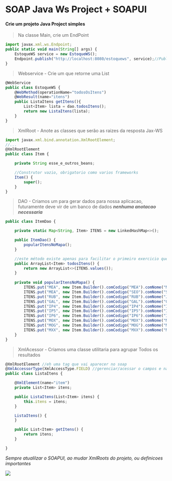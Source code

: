 # SOAP Java Ws Project + SOAPUI

#### Crie um projeto Java Project simples

> Na classe Main, crie um EndPoint

```javascript
import javax.xml.ws.Endpoint;
public static void main(String[] args) {
	EstoqueWS service = new EstoqueWS();
	Endpoint.publish("http://localhost:8080/estoquews", service);//Publica o @Webservice em //acesse com http://localhost:8080/estoquews?wsdl
}
```
	
> Webservice - Crie um que retorne uma List

```javascript
@WebService
public class EstoqueWS {
	@WebMethod(operationName="todosOsItens")
	@WebResult(name="itens")
	public ListaItens getItens(){
		List<Item> lista = dao.todosItens();
		return new ListaItens(lista);
	}
}	
````
	
> XmlRoot - Anote as classes que serão as raizes da resposta Jax-WS
	
```javascript
import javax.xml.bind.annotation.XmlRootElement;
//...
@XmlRootElement
public class Item {

	private String esse_e_outros_beans;

	//Construtor vazio, obrigatorio como varios frameworks
	Item() {
		super();
	}
}
````

> DAO - Criamos um para gerar dados para nossa aplicacao, futuramente deve vir de um banco de dados ***nenhuma anotacao necessaria***
	
```javascript
public class ItemDao {

	private static Map<String, Item> ITENS = new LinkedHashMap<>();

	public ItemDao() {
		popularItensNoMapa();
	}

	//este método existe apenas para facilitar o primeiro exercicio que não usa o filtro
	public ArrayList<Item> todosItens() {
		return new ArrayList<>(ITENS.values());
	}
	
	private void popularItensNoMapa() {
		ITENS.put("MEA", new Item.Builder().comCodigo("MEA").comNome("MEAN").comTipo("Livro").comQuantidade(5).build());
		ITENS.put("MEA", new Item.Builder().comCodigo("SEO").comNome("SEO na Prática").comTipo("Livro").comQuantidade(4).build());
		ITENS.put("RUB", new Item.Builder().comCodigo("RUB").comNome("Jogos com Ruby").comTipo("Livro").comQuantidade(8).build());
		ITENS.put("GAL", new Item.Builder().comCodigo("GAL").comNome("Galaxy Tab").comTipo("Tablet").comQuantidade(3).build());
		ITENS.put("IP4", new Item.Builder().comCodigo("IP4").comNome("IPhone 4 C").comTipo("Celular").comQuantidade(7).build());
		ITENS.put("IP5", new Item.Builder().comCodigo("IP5").comNome("IPhone 5").comTipo("Celular").comQuantidade(3).build());
		ITENS.put("IP6", new Item.Builder().comCodigo("IP6").comNome("IPhone 6 S").comTipo("Celular").comQuantidade(10).build());
		ITENS.put("MOX", new Item.Builder().comCodigo("MOX").comNome("Moto X").comTipo("Celular").comQuantidade(6).build());
		ITENS.put("MOG", new Item.Builder().comCodigo("MOG").comNome("Moto G").comTipo("Celular").comQuantidade(8).build());
		ITENS.put("MXX", new Item.Builder().comCodigo("MXX").comNome("Moto MAXX").comTipo("Celular").comQuantidade(2).build());
	}
}
```
	
> XmlAcessor - Criamos uma classe utilitaria para agrupar Todos os resultados
	
```javascript
@XmlRootElement //eh uma tag que vai aparecer no soap
@XmlAccessorType(XmlAccessType.FIELD) //gerenciar/acessar o campos e nao os metodos
public class ListaItens {

	@XmlElement(name="item")
	private List<Item> itens;

	public ListaItens(List<Item> itens) {
		this.itens = itens;
	}

	ListaItens() {
	}

	public List<Item> getItens() {
		return itens;
	}

}
```

_Sempre atualilzar o SOAPUI, ao mudar XmlRoots do projeto, ou definicoes importantes_

![](ttps://thewonggei.files.wordpress.com/2010/12/reload-wsdl2.png)
	